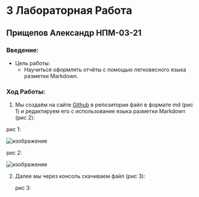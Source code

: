 # 3 Лабораторная Работа
## Прищепов Александр НПМ-03-21
### Введение:
- Цель работы:
    -  Научиться оформлять отчёты с помощью легковесного языка разметки Markdown.
### Ход Работы:
1. Мы создаём на сайте [Github](https://github.com/) в репозитории файл в формате md (рис 1) и редактируем его с использование языка разметки Markdown (рис 2):
  
  рис 1:
  
  ![изображение](https://user-images.githubusercontent.com/104249657/165733228-5a49e7eb-54ba-4317-ad2f-fffd1e0cc1ca.png)
  
  рис 2:
  
  ![изображение](https://user-images.githubusercontent.com/104249657/165733316-a8331994-e167-4188-be30-b7102711dcbe.png)

2. Далее мы через консоль скачиваем файл (рис 3):

   рис 3:
   
   
